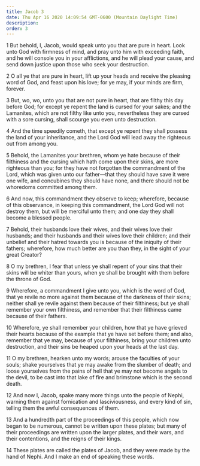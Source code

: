 ```yaml
---
title: Jacob 3
date: Thu Apr 16 2020 14:09:54 GMT-0600 (Mountain Daylight Time)
description: 
order: 3
---
```


<p>
  1 But behold, I, Jacob, would speak unto you that are pure in heart. Look unto
  God with firmness of mind, and pray unto him with exceeding faith, and he will
  console you in your afflictions, and he will plead your cause, and send down
  justice upon those who seek your destruction.
</p>
<p>
  2 O all ye that are pure in heart, lift up your heads and receive the pleasing
  word of God, and feast upon his love; for ye may, if your minds are firm,
  forever.
</p>
<p>
  3 But, wo, wo, unto you that are not pure in heart, that are filthy this day
  before God; for except ye repent the land is cursed for your sakes; and the
  Lamanites, which are not filthy like unto you, nevertheless they are cursed
  with a sore cursing, shall scourge you even unto destruction.
</p>
<p>
  4 And the time speedily cometh, that except ye repent they shall possess the
  land of your inheritance, and the Lord God will lead away the righteous out
  from among you.
</p>
<p>
  5 Behold, the Lamanites your brethren, whom ye hate because of their
  filthiness and the cursing which hath come upon their skins, are more
  righteous than you; for they have not forgotten the commandment of the Lord,
  which was given unto our father&#x2014;that they should have save it were one
  wife, and concubines they should have none, and there should not be whoredoms
  committed among them.
</p>
<p>
  6 And now, this commandment they observe to keep; wherefore, because of this
  observance, in keeping this commandment, the Lord God will not destroy them,
  but will be merciful unto them; and one day they shall become a blessed
  people.
</p>
<p>
  7 Behold, their husbands love their wives, and their wives love their
  husbands; and their husbands and their wives love their children; and their
  unbelief and their hatred towards you is because of the iniquity of their
  fathers; wherefore, how much better are you than they, in the sight of your
  great Creator?
</p>
<p>
  8 O my brethren, I fear that unless ye shall repent of your sins that their
  skins will be whiter than yours, when ye shall be brought with them before the
  throne of God.
</p>
<p>
  9 Wherefore, a commandment I give unto you, which is the word of God, that ye
  revile no more against them because of the darkness of their skins; neither
  shall ye revile against them because of their filthiness; but ye shall
  remember your own filthiness, and remember that their filthiness came because
  of their fathers.
</p>
<p>
  10 Wherefore, ye shall remember your children, how that ye have grieved their
  hearts because of the example that ye have set before them; and also, remember
  that ye may, because of your filthiness, bring your children unto destruction,
  and their sins be heaped upon your heads at the last day.
</p>
<p>
  11 O my brethren, hearken unto my words; arouse the faculties of your souls;
  shake yourselves that ye may awake from the slumber of death; and loose
  yourselves from the pains of hell that ye may not become angels to the devil,
  to be cast into that lake of fire and brimstone which is the second death.
</p>
<p>
  12 And now I, Jacob, spake many more things unto the people of Nephi, warning
  them against fornication and lasciviousness, and every kind of sin, telling
  them the awful consequences of them.
</p>
<p>
  13 And a hundredth part of the proceedings of this people, which now began to
  be numerous, cannot be written upon these plates; but many of their
  proceedings are written upon the larger plates, and their wars, and their
  contentions, and the reigns of their kings.
</p>
<p>
  14 These plates are called the plates of Jacob, and they were made by the hand
  of Nephi. And I make an end of speaking these words.
</p>
